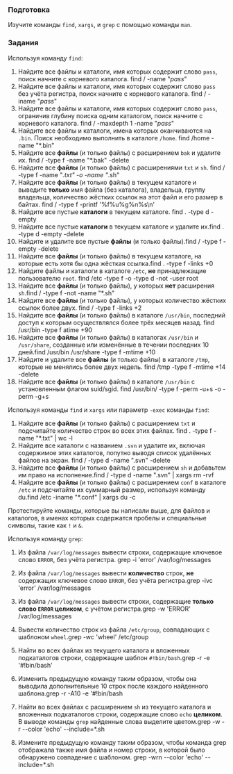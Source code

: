 ### Подготовка

Изучите команды `find`, `xargs`, и `grep` с помощью команды `man`.

### Задания

Используя команду `find`:

1. Найдите все файлы и каталоги, имя которых содержит слово `pass`, поиск начните с корневого каталога. find / -name "*pass*"
1. Найдите все файлы и каталоги, имя которых содержит слово `pass` без учёта регистра, поиск начните с корневого каталога. find / -iname "*pass*"
1. Найдите все файлы и каталоги, имя которых содержит слово `pass`, ограничив глубину поиска одним каталогом, поиск начните с корневого каталога.
find / -maxdepth 1 -name "*pass*"
1. Найдите все файлы и каталоги, имена которых оканчиваются на `.bin`. Поиск необходимо выполнить в каталоге `/home`. find /home -name "*.bin" 
1. Найдите все **файлы** (и только файлы) с расширением `bak` и удалите их.
find / -type f -name "*.bak" -delete
1. Найдите все **файлы** (и только файлы) с расширениями `txt` и `sh`.
find / -type f -name "*.txt" -o -name "*.sh"
1. Найдите все **файлы** (и только файлы) в текущем каталоге и выведите **только** имя файла (без каталога), владельца, группу владельца, количество жёстких ссылок на этот файл и его размер в байтах. find / -type f -printf '%f%u%g%n%s\n'
1. Найдите все пустые **каталоги** в текущем каталоге. find . -type d -empty
1. Найдите все пустые **каталоги** в текущем каталоге и удалите их.find . -type d -empty -delete
1. Найдите и удалите все пустые **файлы** (и только файлы).find / -type f -empty -delete
1. Найдите все **файлы** (и только файлы) в текущем каталоге, на которые есть хотя бы одна жёсткая ссылка.find . -type f -links +0
1. Найдите файлы и каталоги в каталоге `/etc`, **не** принадлежащие пользователю `root`. find /etc -type f -o -type d -not -user root
1. Найдите все **файлы** (и только файлы), у которых **нет** расширения `sh`.find / -type f -not -name "*.sh"
1. Найдите все **файлы** (и только файлы), у которых количество жёстких ссылок более двух. find / -type f -links +2
1. Найдите все **файлы** (и только файлы) в каталоге `/usr/bin`, последний доступ к которым осуществлялся более трёх месяцев назад. find /usr/bin -type f atime +90
1. Найдите все **файлы** (и только файлы) в каталогах `/usr/bin` и `/usr/share`, созданные или изменённые в течении последних 10 дней.find /usr/bin /usr/share -type f -mtime +10
1. Найдите и удалите все **файлы** (и только файлы) в каталоге `/tmp`, которые не менялись более двух недель. find /tmp -type f -mtime +14 -delete
1. Найдите все **файлы** (и только файлы) в каталоге `/usr/bin` с установленным флагом suid/sgid. find /usr/bin/ -type f -perm -u+s -o -perm -g+s

Используя команды `find` и `xargs` или параметр `-exec` команды `find`:

1. Найдите все **файлы** (и только файлы) с расширением `txt` и подсчитайте количество строк во всех этих файлах. find . -type f -name "*.txt" | wc -l
1. Найдите все каталоги с названием `.svn` и удалите их, включая содержимое этих каталогов, попутно выводя список удалённых файлов на экран. find / -type d -name ".svn" -delete
1. Найдите все **файлы** (и только файлы) с расширением `sh` и добавьтем им право на исполнение.find / -type d -name ".svn" | xargs rm -rvf
1. Найдите все **файлы** (и только файлы) с расширением `conf` в каталоге `/etc` и подсчитайте их суммарный размер, используя команду du.find /etc -iname "*.conf" | xargs du -c

Протестируйте команды, которые вы написали выше, для файлов и каталогов, в именах которых содержатся пробелы и специальные символы, такие как `!` и `&`.

Используя команду `grep`:

1. Из файла `/var/log/messages` вывести строки, содержащие ключевое слово `ERROR`, без учёта регистра. grep -i 'error' /var/log/messages
1. Из файла `/var/log/messages` вывести **количество** строк, **не** содержащих ключевое слово `ERROR`, без учёта регистра.grep -ivc 'error' /var/log/messages
1. Из файла `/var/log/messages` вывести строки, содержащие **только слово `ERROR` целиком**, с учётом регистра.grep -w 'ERROR' /var/log/messages
1. Вывести количество строк из файла `/etc/group`, совпадающих с шаблоном `wheel`.grep -wc 'wheel' /etc/group
1. Найти во всех файлах из текущего каталога и вложенных подкаталогов строки, содержащие шаблон `#!bin/bash`.grep -r -e '#!bin/bash'
1. Изменить предыдущую команду таким образом, чтобы она выводила дополнительные 10 строк после каждого найденного шаблона.grep -r -A10 -e '#!bin/bash
1. Найти во всех файлах с расширением `sh` из текущего каталога и вложенных подкаталогов строки, содержащие слово `echo` **целиком**. В выводе команды `grep` найденные слова выделите цветом.grep -w -r --color 'echo' --include=*.sh

1. Измените предыдущую команду таким образом, чтобы команда grep отображала также имя файла и номер строки, в которой было обнаружено совпадение с шаблоном. grep -wrn --color 'echo' --include=*.sh
